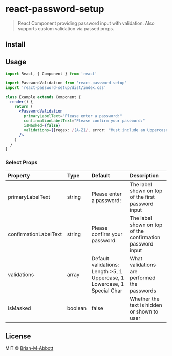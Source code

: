# react-password-setup

> React Component providing password input with validation. Also supports custom validation via passed props.

## Install



## Usage

```jsx
import React, { Component } from 'react'

import PasswordValidation from 'react-password-setup'
import 'react-password-setup/dist/index.css'

class Example extends Component {
  render() {
    return (
      <PasswordValidation
        primaryLabelText="Please enter a password:"
        confirmationLabelText="Please confirm your password:"
        isMasked={false}
        validations={[regex: /[A-Z]/, error: "Must include an Uppercase character"]}
      />
    )
  }
}
```

### Select Props

| Property | Type | Default | Description |
|:---|:---|:---|:---|
| primaryLabelText | string | Please enter a password: | The label shown on top of the first password input |
| confirmationLabelText | string | Please confirm your password: | The label shown on top of the confirmation password input |
| validations | array | Default validations: Length >5, 1 Uppercase, 1 Lowercase, 1 Special Char | What validations are performed the passwords |
| isMasked | boolean | false | Whether the text is hidden or shown to user |


## License

MIT © [Brian-M-Abbott](https://github.com/Brian-M-Abbott)
